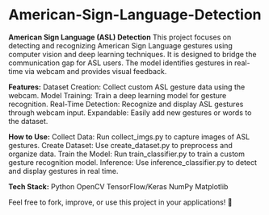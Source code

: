 # American-Sign-Language-Detection

**American Sign Language (ASL) Detection**
This project focuses on detecting and recognizing American Sign Language gestures using computer vision and deep learning techniques. It is designed to bridge the communication gap for ASL users. The model identifies gestures in real-time via webcam and provides visual feedback.

**Features:**
Dataset Creation: Collect custom ASL gesture data using the webcam.
Model Training: Train a deep learning model for gesture recognition.
Real-Time Detection: Recognize and display ASL gestures through webcam input.
Expandable: Easily add new gestures or words to the dataset.

**How to Use:**
Collect Data: Run collect_imgs.py to capture images of ASL gestures.
Create Dataset: Use create_dataset.py to preprocess and organize data.
Train the Model: Run train_classifier.py to train a custom gesture recognition model.
Inference: Use inference_classifier.py to detect and display gestures in real time.

**Tech Stack:**
Python
OpenCV
TensorFlow/Keras
NumPy
Matplotlib

Feel free to fork, improve, or use this project in your applications! 🤝
